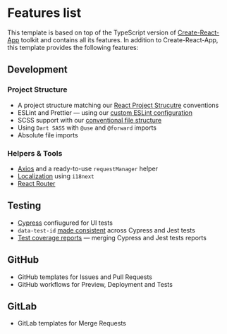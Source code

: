 # Features list

This template is based on top of the TypeScript version of [Create-React-App](https://create-react-app.dev/) toolkit and contains all its features.
In addition to Create-React-App, this template provides the following features:

## Development

### Project Structure

- A project structure matching our [React Project Strucutre](https://nimblehq.co/compass/development/code-conventions/javascript/react/#project-structure) conventions
- ESLint and Prettier — using our [custom ESLint configuration](https://github.com/nimblehq/eslint-config-nimble)
- SCSS support with our [conventional file structure](https://nimblehq.co/compass/development/code-conventions/css/#stylesheets-structure)
- Using `Dart SASS` with `@use` and `@forward` imports
- Absolute file imports

### Helpers & Tools

- [Axios](https://github.com/axios/axios) and a ready-to-use `requestManager` helper
- [Localization](https://github.com/nimblehq/react-templates/issues/34) using `i18next`
- [React Router](https://github.com/nimblehq/react-templates/issues/53)

## Testing

- [Cypress](https://nimblehq.co/compass/development/code-conventions/javascript/cypress/) confiugured for UI tests
- `data-test-id` [made consistent](https://github.com/nimblehq/react-templates/issues/30) across Cypress and Jest tests
- [Test coverage reports](https://github.com/nimblehq/react-templates/pull/38) — merging Cypress and Jest tests reports

## GitHub

- GitHub templates for Issues and Pull Requests
- GitHub workflows for Preview, Deployment and Tests

## GitLab

- GitLab templates for Merge Requests
